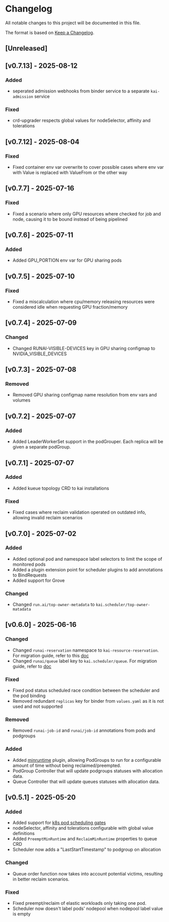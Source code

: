 # Changelog

All notable changes to this project will be documented in this file.

The format is based on [Keep a Changelog](https://keepachangelog.com/en/1.1.0/).

## [Unreleased]


## [v0.7.13] - 2025-08-12

### Added
- seperated admission webhooks from binder service to a separate `kai-admission` service

### Fixed
- crd-upgrader respects global values for nodeSelector, affinity and tolerations 

## [v0.7.12] - 2025-08-04

### Fixed
- Fixed container env var overwrite to cover possible cases where env var with Value is replaced with ValueFrom or the other way

## [v0.7.7] - 2025-07-16

### Fixed
- Fixed a scenario where only GPU resources where checked for job and node, causing it to be bound instead of being pipelined

## [v0.7.6] - 2025-07-11

### Added
- Added GPU_PORTION env var for GPU sharing pods

## [v0.7.5] - 2025-07-10

### Fixed
- Fixed a miscalculation where cpu/memory releasing resources were considered idle when requesting GPU fraction/memory

## [v0.7.4] - 2025-07-09

### Changed
- Changed RUNAI-VISIBLE-DEVICES key in GPU sharing configmap to NVIDIA_VISIBLE_DEVICES

## [v0.7.3] - 2025-07-08

### Removed
- Removed GPU sharing configmap name resolution from env vars and volumes

## [v0.7.2] - 2025-07-07
### Added
- Added LeaderWorkerSet support in the podGrouper. Each replica will be given a separate podGroup.

## [v0.7.1] - 2025-07-07

### Added
- Added kueue topology CRD to kai installations

### Fixed
- Fixed cases where reclaim validation operated on outdated info, allowing invalid reclaim scenarios

## [v0.7.0] - 2025-07-02

### Added
- Added optional pod and namespace label selectors to limit the scope of monitored pods
- Added a plugin extension point for scheduler plugins to add annotations to BindRequests
- Added support for Grove

### Changed
- Changed `run.ai/top-owner-metadata` to `kai.scheduler/top-owner-matadata`

## [v0.6.0] - 2025-06-16

### Changed
- Changed `runai-reservation` namespace to `kai-resource-reservation`. For migration guide, refer to this [doc](docs/migrationguides/README.md)
- Changed `runai/queue` label key to `kai.scheduler/queue`. For migration guide, refer to [doc](docs/migrationguides/README.md)

### Fixed
- Fixed pod status scheduled race condition between the scheduler and the pod binding
- Removed redundant `replicas` key for binder from `values.yaml` as it is not used and not supported

### Removed
- Removed `runai-job-id` and `runai/job-id` annotations from pods and podgroups

### Added
- Added [minruntime](docs/plugins/minruntime.md) plugin, allowing PodGroups to run for a configurable amount of time without being reclaimed/preempted.
- PodGroup Controller that will update podgroups statuses with allocation data.
- Queue Controller that will update queues statuses with allocation data.


## [v0.5.1] - 2025-05-20

### Added
- Added support for [k8s pod scheduling gates](https://kubernetes.io/docs/concepts/scheduling-eviction/pod-scheduling-readiness/)
- nodeSelector, affinity and tolerations configurable with global value definitions
- Added `PreemptMinRuntime` and `ReclaimMinRuntime` properties to queue CRD
- Scheduler now adds a "LastStartTimestamp" to podgroup on allocation

### Changed
- Queue order function now takes into account potential victims, resulting in better reclaim scenarios.

### Fixed
- Fixed preempt/reclaim of elastic workloads only taking one pod.
- Scheduler now doesn't label pods' nodepool when nodepool label value is empty
